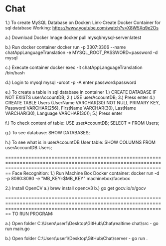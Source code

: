 # Chat
1.) To create MySQL Database on Docker: Link-Create Docker Container for sql database Working: https://www.youtube.com/watch?v=X8W5Xq9e2Os 

a.) Download Docker Image docker pull mysql/mysql-server:latest

b.) Run docker container
    docker run -p 3307:3306 --name chatAppLanguageTranslation -e MYSQL_ROOT_PASSWORD=password -d mysql

c.) Execute container
    docker exec -it chatAppLanguageTranslation /bin/bash

d.) Login to mysql
    mysql -uroot -p -A
    enter password:password

e.) To create a table in sql database in container
    1.) CREATE DATABASE IF NOT EXISTS userAccountDB;
    2.) USE userAccountDB;
    3.) Press enter
    4.) CREATE TABLE Users (UserName VARCHAR(30) NOT NULL PRIMARY KEY, Password VARCHAR(256), FirstName VARCHAR(30), LastName VARCHAR(30), Language VARCHAR(30));
    5.) Press enter

f.) To check content of table:
    USE userAccountDB; SELECT * FROM Users;

g.) To see database:
    SHOW DATABASES;

h.) To see what is in userAccountDB User table:
    SHOW COLUMNS FROM userAccountDB.Users;

====================================================================================================================================================================
Face Recognition:
1.) Run Machine Box Docker container:
    docker run -d -p 8080:8080 -e "MB_KEY=$MB_KEY" machinebox/facebox

2.) Install OpenCV
    a.) brew install opencv3
    b.) go get gocv.io/x/gocv



====================================================================================================================================================================
TO RUN PROGRAM:

a.) Open folder C:\Users\user1\Desktop\GitHub\Chat\realtime chat\src
    - go run main.go
    
b.) Open folder C:\Users\user1\Desktop\GitHub\Chat\server
    - go run .
